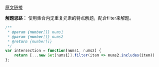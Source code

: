 [原文链接](https://leetcode-cn.com/problems/intersection-of-two-arrays/submissions/)

**解题思路：**
使用集合内无重复元素的特点解题，配合filter来解题。
```js
/**
 * @param {number[]} nums1
 * @param {number[]} nums2
 * @return {number[]}
 */
var intersection = function(nums1, nums2) {
    return [...new Set(nums1)].filter(item => nums2.includes(item))
};
```